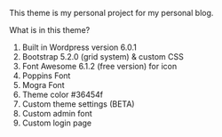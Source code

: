 This theme is my personal project for my personal blog.

What is in this theme?
1. Built in Wordpress version 6.0.1
2. Bootstrap 5.2.0 (grid system) & custom CSS
3. Font Awesome 6.1.2 (free version) for icon
4. Poppins Font
5. Mogra Font
6. Theme color #36454f
7. Custom theme settings (BETA)
8. Custom admin font
9. Custom login page